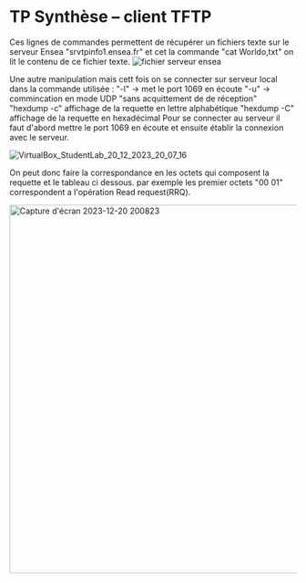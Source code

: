 
# TP Synthèse – client TFTP
Ces lignes de commandes permettent de récupérer un fichiers texte sur le serveur Ensea "srvtpinfo1.ensea.fr" et cet la commande "cat Worldo,txt" on lit le contenu de ce fichier texte.
![fichier serveur ensea](https://github.com/Abdel126/TP_Networks-/assets/131591766/6cc92547-e2df-49d5-a39f-5cf71e436220)

Une autre manipulation mais cett fois on se connecter sur serveur local dans la commande utilisée : 
"-l" -> met le port 1069 en écoute 
"-u" -> commincation en mode UDP "sans acquittement de de réception"
"hexdump -c" affichage de la requette en lettre alphabétique
"hexdump -C" affichage de la requette en hexadécimal
Pour se connecter au  serveur il faut d'abord  mettre le port 1069 en écoute et ensuite établir la connexion avec le serveur.

![VirtualBox_StudentLab_20_12_2023_20_07_16](https://github.com/Abdel126/TP_Networks-/assets/131591766/8b6b5d1f-9498-481f-a244-49e484691c44)

On peut donc faire la correspondance en les octets qui composent la requette et le tableau ci dessous. par exemple les premier octets "00 01" correspondent a l'opération Read request(RRQ).

<img width="646" alt="Capture d'écran 2023-12-20 200823" src="https://github.com/Abdel126/TP_Networks-/assets/131591766/99a380f0-2e0b-49ac-9fc3-eee9bb45a6b4">

























